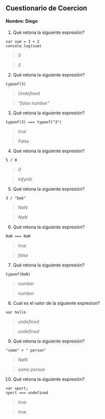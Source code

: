 ## Cuestionario de Coercion
#### Nombre: Diego

1. Qué retona la siguiente expresión?
```
var sum = 3 + 2
console.log(sum)
```

> _5_

> _5_

2. Qué retona la siguiente expresión?
```
typeof(3)
```

> _Undefined_

> _"false
number"_

3. Qué retona la siguiente expresión?
```
typeof(3) === typeof("3")
```
> _true_

> _False_

4. Qué retona la siguiente expresión?
```
5 / 0
```

> _0_

> _Infyniti_

5. Qué retona la siguiente expresión?
```
3 / "bob"
```

> _NaN_

> _NaN_

6. Qué retona la siguiente expresión?
```
NaN === NaN
```

> _true_

> _false_

7. Qué retona la siguiente expresión?
```
typeof(NaN)
```

> _number_

> _number_

8. Cual es el valor de la siguiente expresion?
```
var hello
```

> _undefined_

> _undefined_

9. Qué retona la siguiente expresión?
```
"some" + " person"
```

> _NaN_

> _some person_

10. Qué retona la siguiente expresión?
```
var sport; 
sport === undefined
```

> _true_

> _true_


